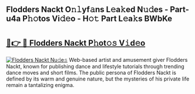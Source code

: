 ## Flodders Nackt O𝚗𝚕yf𝚊ns L𝚎a𝚔ed N𝚞𝚍es - Part-u4a P𝚑𝚘tos Vi𝚍𝚎o - H𝚘𝚝 Part L𝚎a𝚔s BWbKe

# <h2><a href="http://kf2da03.oniu.top/?m=Flodders+Nackt">🔗👉 🔴 Flodders Nackt P𝚑ot𝚘𝚜 V𝚒d𝚎o</a></h2>

[![Flodders Nackt Nu𝚍e𝚜](https://i.imgur.com/0qMVB7G.gif)](http://kf2da03.oniu.top/?m=Flodders+Nackt)
Web-based artist and amusement giver Flodders Nackt, known for publishing dance and lifestyle tutorials through trending dance moves and short films. The public persona of Flodders Nackt is defined by its warm and genuine nature, but the mysteries of his private life remain a tantalizing enigma.  
